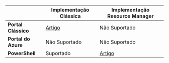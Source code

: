 |  | **Implementação Clássica**  |  **Implementação Resource Manager**  |
|----------------------------------------|--------------|------------------------|
| **Portal Clássico** | [Artigo](../articles/vpn-gateway/vpn-gateway-point-to-site-create.md) | Não Suportado |
| **Portal do Azure** |  Não Suportado  |  Não Suportado  |
| **PowerShell** | Suportado | [Artigo](../articles/vpn-gateway/vpn-gateway-howto-point-to-site-rm-ps.md)|





<!--HONumber=sep16_HO1-->


